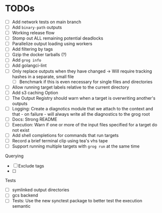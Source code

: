 # TODOs

- [ ] Add network tests on main branch
- [ ] Add `binary-path` outputs
- [ ] Working release flow
- [ ] Stomp out ALL remaining potential deadlocks
- [ ] Parallelize output loading using workers
- [ ] Add filtering by tags
- [ ] Gzip the docker tarballs (?)
- [ ] Add `grog info`
- [ ] Add golangci-lint
- [ ] Only replace outputs when they have changed -> Will require tracking hashes in a separate, small file
  - [ ] Benchmark if this is even necessary for single files and directories
- [ ] Allow running target labels relative to the current directory
- [ ] Add s3 caching Option
- [ ] The Output Registry should warn when a target is overwriting another's outputs
- [ ] Logging: Create a diagnotics module that we attach to the context and that - on failure - will always write all the diagnostics to the grog root
- [ ] Docs: Strong README
- [ ] Execution: Warn if one or more of the input files specified for a target do not exist
- [ ] Add shell completions for commands that run targets
- [ ] Record a brief terminal clip using tea's vhs tape
- [ ] Support running multiple targets with `grog run` at the same time

Querying

- [ ] Exclude tags
- [ ]

Tests

- [ ] symlinked output directories
- [ ] gcs backend
- [ ] Tests: Use the new synctest package to better test the execution semantic
